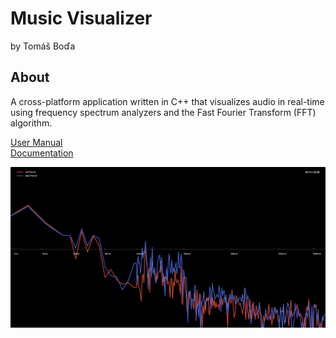 # Music Visualizer
by Tomáš Boďa

## About
A cross-platform application written in C++ that visualizes audio in real-time using frequency spectrum analyzers and the Fast Fourier Transform (FFT) algorithm.

[User Manual](/docs/manual.md) \
[Documentation](/docs/documentation.md)

![Music Visualiser](/docs/assets/visualiser-equalizer.png)